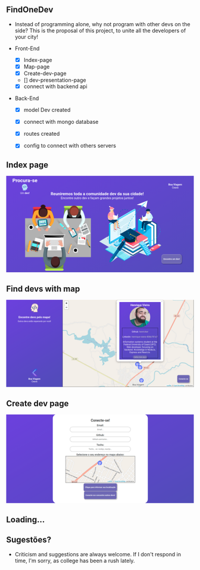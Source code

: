 ## FindOneDev

-  Instead of programming alone, why not program with other devs on the side? This is the proposal of this project, to unite all the developers of your city!

- Front-End
    - [x] Index-page
    - [x] Map-page
    - [x]  Create-dev-page
    - []  dev-presentation-page
    - [x] connect with backend api

- Back-End
    - [x] model Dev created
    - [x] connect with mongo database
    - [x] routes created
    - [x] config to connect with others servers


## Index page
![index page](./presentation/index.png)

## Find devs with map
![Map page](./presentation/map-page.png)

## Create dev page
![Create dev](./presentation/create-dev.png)

## Loading...

## Sugestões?
- Criticism and suggestions are always welcome. If I don't respond in time, I'm sorry, as college has been a rush lately.